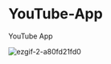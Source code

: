 # YouTube-App
YouTube App 


![ezgif-2-a80fd21fd0](https://user-images.githubusercontent.com/104199818/192479010-15036ac7-aff2-4d10-b198-7645b301a8d5.gif)
